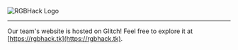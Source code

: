 ![RGBHack Logo](./public/img/RGBHack_logo.png)<hr>
Our team's website is hosted on Glitch! Feel free to explore it at [https://rgbhack.tk](https://rgbhack.tk).

